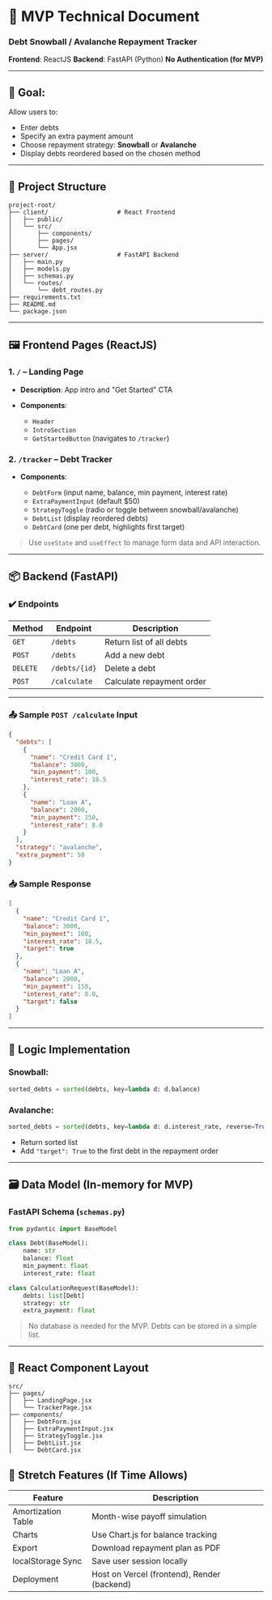 # 📘 MVP Technical Document

### Debt Snowball / Avalanche Repayment Tracker

**Frontend**: ReactJS
**Backend**: FastAPI (Python)
**No Authentication (for MVP)**

---

## 🎯 Goal:

Allow users to:

* Enter debts
* Specify an extra payment amount
* Choose repayment strategy: **Snowball** or **Avalanche**
* Display debts reordered based on the chosen method

---

## 🧱 Project Structure

```
project-root/
├── client/                   # React Frontend
│   ├── public/
│   └── src/
│       ├── components/
│       ├── pages/
│       └── App.jsx
├── server/                   # FastAPI Backend
│   ├── main.py
│   ├── models.py
│   ├── schemas.py
│   └── routes/
│       └── debt_routes.py
├── requirements.txt
├── README.md
└── package.json
```

---

## 🖼️ Frontend Pages (ReactJS)

### 1. `/` – Landing Page

* **Description**: App intro and "Get Started" CTA
* **Components**:

  * `Header`
  * `IntroSection`
  * `GetStartedButton` (navigates to `/tracker`)

### 2. `/tracker` – Debt Tracker

* **Components**:

  * `DebtForm` (input name, balance, min payment, interest rate)
  * `ExtraPaymentInput` (default \$50)
  * `StrategyToggle` (radio or toggle between snowball/avalanche)
  * `DebtList` (display reordered debts)
  * `DebtCard` (one per debt, highlights first target)

> Use `useState` and `useEffect` to manage form data and API interaction.

---

## 📦 Backend (FastAPI)

### ✔️ Endpoints

| Method   | Endpoint      | Description               |
| -------- | ------------- | ------------------------- |
| `GET`    | `/debts`      | Return list of all debts  |
| `POST`   | `/debts`      | Add a new debt            |
| `DELETE` | `/debts/{id}` | Delete a debt             |
| `POST`   | `/calculate`  | Calculate repayment order |

---

### 📤 Sample `POST /calculate` Input

```json
{
  "debts": [
    {
      "name": "Credit Card 1",
      "balance": 3000,
      "min_payment": 100,
      "interest_rate": 18.5
    },
    {
      "name": "Loan A",
      "balance": 2000,
      "min_payment": 150,
      "interest_rate": 8.0
    }
  ],
  "strategy": "avalanche",
  "extra_payment": 50
}
```

### 📥 Sample Response

```json
[
  {
    "name": "Credit Card 1",
    "balance": 3000,
    "min_payment": 100,
    "interest_rate": 18.5,
    "target": true
  },
  {
    "name": "Loan A",
    "balance": 2000,
    "min_payment": 150,
    "interest_rate": 8.0,
    "target": false
  }
]
```

---

## 🧠 Logic Implementation

### Snowball:

```python
sorted_debts = sorted(debts, key=lambda d: d.balance)
```

### Avalanche:

```python
sorted_debts = sorted(debts, key=lambda d: d.interest_rate, reverse=True)
```

* Return sorted list
* Add `"target": True` to the first debt in the repayment order

---

## 🗃️ Data Model (In-memory for MVP)

### FastAPI Schema (`schemas.py`)

```python
from pydantic import BaseModel

class Debt(BaseModel):
    name: str
    balance: float
    min_payment: float
    interest_rate: float

class CalculationRequest(BaseModel):
    debts: list[Debt]
    strategy: str
    extra_payment: float
```

> No database is needed for the MVP. Debts can be stored in a simple list.

---

## 🧪 React Component Layout

```
src/
├── pages/
│   ├── LandingPage.jsx
│   └── TrackerPage.jsx
├── components/
│   ├── DebtForm.jsx
│   ├── ExtraPaymentInput.jsx
│   ├── StrategyToggle.jsx
│   ├── DebtList.jsx
│   └── DebtCard.jsx
```


## 🎯 Stretch Features (If Time Allows)

| Feature            | Description                                 |
| ------------------ | ------------------------------------------- |
| Amortization Table | Month-wise payoff simulation                |
| Charts             | Use Chart.js for balance tracking           |
| Export             | Download repayment plan as PDF              |
| localStorage Sync  | Save user session locally                   |
| Deployment         | Host on Vercel (frontend), Render (backend) |


